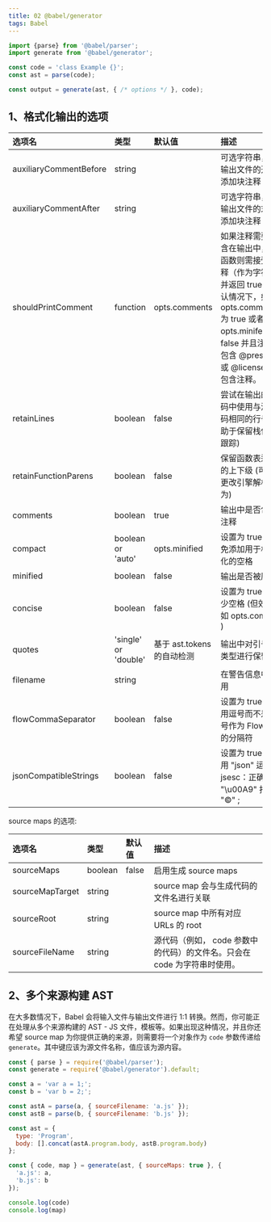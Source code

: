 ```yaml
---
title: 02 @babel/generator
tags: Babel
---
```


```javascript
import {parse} from '@babel/parser';
import generate from '@babel/generator';

const code = 'class Example {}';
const ast = parse(code);

const output = generate(ast, { /* options */ }, code);
```

## 1、格式化输出的选项

| 选项名 | 类型 | 默认值 | 描述 |
| :--- | :--- | :--- | :--- |
| auxiliaryCommentBefore | string |  | 可选字符串，在输出文件的开始添加块注释 |
| auxiliaryCommentAfter | string |  | 可选字符串，在输出文件的末尾添加块注释 |
| shouldPrintComment | function | opts.comments | 如果注释需要包含在输出中，该函数则需接受注释（作为字符串）并返回 true 。 默认情况下，如果 opts.commoents 为 true 或者 opts.minifed 为 false 并且注释中包含 @preserve 或 @license，则包含注释。 |
| retainLines | boolean | false | 尝试在输出的代码中使用与源代码相同的行号(有助于保留栈信息跟踪) |
| retainFunctionParens | boolean | false | 保留函数表达式的上下级 (可用于更改引擎解析行为) |
| comments | boolean | true | 输出中是否包含注释 |
| compact | boolean or 'auto' | opts.minified | 设置为 true 以避免添加用于格式化的空格 |
| minified | boolean | false | 输出是否被压缩 |
| concise | boolean | false | 设置为 true 以减少空格 (但效果不如 opts.compact ) |
| quotes | 'single' or 'double' | 基于 ast.tokens 的自动检测 | 输出中对引号的类型进行保留 |
| filename | string |  | 在警告信息中使用 |
| flowCommaSeparator | boolean | false | 设置为 true 以使用逗号而不是分号作为 Flow 属性的分隔符 |
| jsonCompatibleStrings | boolean | false | 设置为 true，使用 "json" 运行 jsesc：正确的将 "\u00A9" 打印为 "©" ; |

source maps 的选项:

| 选项名 | 类型 | 默认值 | 描述 |
| :--- | :--- | :--- | :--- |
| sourceMaps | boolean | false | 启用生成 source maps |
| sourceMapTarget | string |  | source map 会与生成代码的文件名进行关联 |
| sourceRoot | string |  | source map 中所有对应 URLs 的 root |
| sourceFileName | string |  | 源代码（例如，  code 参数中的代码）的文件名。只会在 code 为字符串时使用。 |


## 2、多个来源构建 AST

在大多数情况下，Babel 会将输入文件与输出文件进行 1:1 转换。然而，你可能正在处理从多个来源构建的 AST - JS 文件，模板等。如果出现这种情况，并且你还希望 source map 为你提供正确的来源，则需要将一个对象作为 `code` 参数传递给 `generate`。其中键应该为源文件名称，值应该为源内容。

```javascript
const { parse } = require('@babel/parser');
const generate = require('@babel/generator').default;

const a = 'var a = 1;';
const b = 'var b = 2;';

const astA = parse(a, { sourceFilename: 'a.js' });
const astB = parse(b, { sourceFilename: 'b.js' });

const ast = {
  type: 'Program',
  body: [].concat(astA.program.body, astB.program.body)
};

const { code, map } = generate(ast, { sourceMaps: true }, {
  'a.js': a,
  'b.js': b
});

console.log(code)
console.log(map)
```
